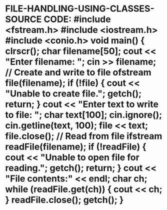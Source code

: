 # FILE-HANDLING-USING-CLASSES-SOURCE CODE: #include <fstream.h> #include <iostream.h> #include <conio.h> void main() { clrscr(); char filename[50]; cout << "Enter filename: "; cin >> filename; // Create and write to file ofstream file(filename); if (!file) { cout << "Unable to create file."; getch(); return; } cout << "Enter text to write to file: "; char text[100]; cin.ignore(); cin.getline(text, 100); file << text; file.close(); // Read from file ifstream readFile(filename); if (!readFile) { cout << "Unable to open file for reading."; getch(); return; } cout << "File contents:" << endl; char ch; while (readFile.get(ch)) { cout << ch; } readFile.close(); getch(); } 
